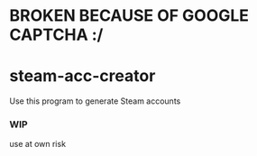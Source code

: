# BROKEN BECAUSE OF GOOGLE CAPTCHA :/

# steam-acc-creator
Use this program to generate Steam accounts

### WIP
use at own risk


